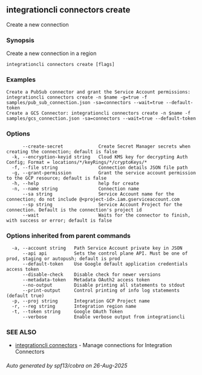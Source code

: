 ## integrationcli connectors create

Create a new connection

### Synopsis

Create a new connection in a region

```
integrationcli connectors create [flags]
```

### Examples

```
Create a PubSub connector and grant the Service Account permissions: integrationcli connectors create -n $name -g=true -f samples/pub_sub_connection.json -sa=connectors --wait=true --default-token
Create a GCS Connector: integrationcli connectors create -n $name -f samples/gcs_connection.json -sa=connectors --wait=true --default-token
```

### Options

```
      --create-secret             Create Secret Manager secrets when creating the connection; default is false
  -k, --encryption-keyid string   Cloud KMS key for decrypting Auth Config; Format = locations/*/keyRings/*/cryptoKeys/*
  -f, --file string               Connection details JSON file path
  -g, --grant-permission          Grant the service account permission to the GCP resource; default is false
  -h, --help                      help for create
  -n, --name string               Connection name
      --sa string                 Service Account name for the connection; do not include @<project-id>.iam.gserviceaccount.com
      --sp string                 Service Account Project for the connection. Default is the connection's project id
      --wait                      Waits for the connector to finish, with success or error; default is false
```

### Options inherited from parent commands

```
  -a, --account string   Path Service Account private key in JSON
      --api api          Sets the control plane API. Must be one of prod, staging or autopush; default is prod
      --default-token    Use Google default application credentials access token
      --disable-check    Disable check for newer versions
      --metadata-token   Metadata OAuth2 access token
      --no-output        Disable printing all statements to stdout
      --print-output     Control printing of info log statements (default true)
  -p, --proj string      Integration GCP Project name
  -r, --reg string       Integration region name
  -t, --token string     Google OAuth Token
      --verbose          Enable verbose output from integrationcli
```

### SEE ALSO

* [integrationcli connectors](integrationcli_connectors.md)	 - Manage connections for Integration Connectors

###### Auto generated by spf13/cobra on 26-Aug-2025
